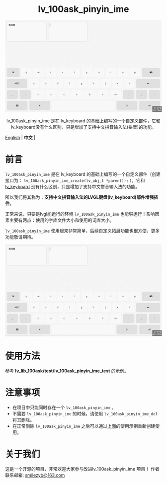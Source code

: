 
<h1 align="center"> lv_100ask_pinyin_ime</h1>

<p align="center">
<img src="./lv_100ask_pinyin_ime.gif">
</p>
<p align="center">
lv_100ask_pinyin_ime 是在 lv_keyboard 的基础上编写的一个自定义部件，它和 lv_keyboard没有什么区别，只是增加了支持中文拼音输入法(拼音)的功能。
</p>


[English](README.md) | **中文** |


# 前言
`lv_100ask_pinyin_ime` 是在 lv_keyboard 的基础上编写的一个自定义部件（创建接口为：  `lv_100ask_pinyin_ime_create(lv_obj_t *parent));` ），它和 [lv_keyboard](https://docs.lvgl.io/master/widgets/extra/keyboard.html) 没有什么区别，只是增加了支持中文拼音输入法的功能。

所以我们将其称为：**支持中文拼音输入法的LVGL键盘(lv_keyboard)部件增强插件**。

正常来说，只要是lvgl能运行的环境 `lv_100ask_pinyin_ime` 也能够运行！影响因素主要有两点：使用的字库文件大小和使用的词库大小。

`lv_100ask_pinyin_ime` 使用起来非常简单，后续自定义拓展功能也很方便，更多功能敬请期待。

![](./lv_100ask_pinyin_ime.gif)


# 使用方法
参考 **lv_lib_100ask/test/lv_100ask_pinyin_ime_test** 的示例。


# 注意事项
- 在项目中只能同时存在一个 `lv_100ask_pinyin_ime` 。
- 不需要 `lv_100ask_pinyin_ime` 的时候，请使用 `lv_100ask_pinyin_ime_del` 将其删除。
- 在正常删除 `lv_100ask_pinyin_ime` 之后可以通过[上面](#使用方法)的使用示例重新创建使用。


# 关于我们
这是一个开源的项目，非常欢迎大家参与改进lv_100ask_pinyin_ime 项目！
作者联系邮箱: smilezyb@163.com
